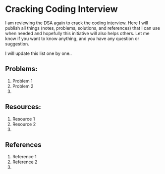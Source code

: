 # Cracking Coding Interview 

I am reviewing the DSA again to crack the coding interview. Here I will publish all things (notes, problems, solutions, and references) that I can use when needed and hopefully this initiative will also helps others. Let me know if you want to know anything, and you have any question or suggestion.

I will update this list one by one..

## Problems: 
1. Problem 1
2. Problem 2
3. 


## Resources: 
1. Resource 1
2. Resource 2
3. 


## References 
1. Reference 1
2. Reference 2
3.
